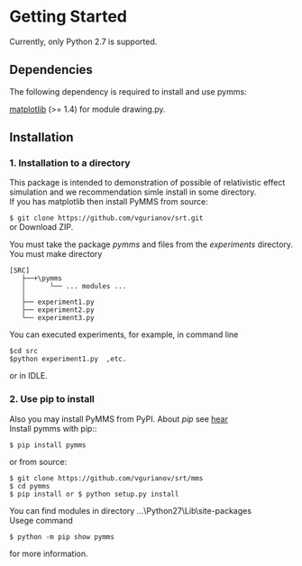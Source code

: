 # Getting Started  
Currently, only Python 2.7 is supported. 
  
## Dependencies  
   
The following dependency is required to install and use pymms:  
  
[matplotlib](https://matplotlib.org/) (>= 1.4) for module drawing.py.  
  
## Installation

### 1. Installation to a directory
This package is intended to demonstration of possible of relativistic effect simulation and we recommendation simle install in some directory.   
If you has matplotlib then install PyMMS from source:
  
```$ git clone https://github.com/vgurianov/srt.git```   
or Download ZIP.  
  
You must take the package *pymms* and files from the *experiments* directory.  
You must make directory  
```
[SRC]
   ├──+\pymms  
   │      └── ... modules ...  
   │
   ├── experiment1.py  
   ├── experiment2.py  
   └── experiment3.py  
```  

You can executed experiments, for example, in command line  
```  
$cd src  
$python experiment1.py  ,etc.   
```  
or in IDLE.  

 
### 2. Use pip to install  
Also you may install PyMMS from PyPI. About *pip* see [hear](https://packaging.python.org/tutorials/installing-packages/)    
Install pymms with pip::  
  
```$ pip install pymms```
  
or from source:  
  
```  
$ git clone https://github.com/vgurianov/srt/mms
$ cd pymms
$ pip install or $ python setup.py install
```  
  
You can find modules in directory ...\Python27\Lib\site-packages  
Usege command  
 
```$ python -m pip show pymms```

for more information.  
  
 
  

